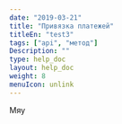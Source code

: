 ```yaml
---
date: "2019-03-21"
title: "Привязка платежей"
titleEn: "test3"
tags: ["api", "метод"]
Description: ""
type: help_doc
layout: help_doc
weight: 8
menuIcon: unlink
---
```


Мяу